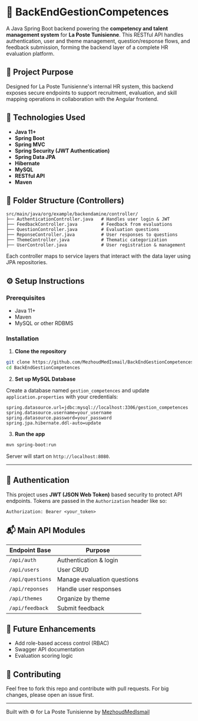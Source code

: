# 🔧 BackEndGestionCompetences

A Java Spring Boot backend powering the **competency and talent management system** for **La Poste Tunisienne**. This RESTful API handles authentication, user and theme management, question/response flows, and feedback submission, forming the backend layer of a complete HR evaluation platform.

## 🎯 Project Purpose

Designed for La Poste Tunisienne's internal HR system, this backend exposes secure endpoints to support recruitment, evaluation, and skill mapping operations in collaboration with the Angular frontend.

## 🧰 Technologies Used

- **Java 11+**
- **Spring Boot**
- **Spring MVC**
- **Spring Security (JWT Authentication)**
- **Spring Data JPA**
- **Hibernate**
- **MySQL**
- **RESTful API**
- **Maven**

## 📁 Folder Structure (Controllers)

```
src/main/java/org/example/backendamine/controller/
├── AuthenticationController.java   # Handles user login & JWT
├── FeedbackController.java         # Feedback from evaluations
├── QuestionController.java         # Evaluation questions
├── ReponseController.java          # User responses to questions
├── ThemeController.java            # Thematic categorization
├── UserController.java             # User registration & management
```

Each controller maps to service layers that interact with the data layer using JPA repositories.

## ⚙️ Setup Instructions

### Prerequisites

- Java 11+
- Maven
- MySQL or other RDBMS

### Installation

1. **Clone the repository**

```bash
git clone https://github.com/MezhoudMedIsmail/BackEndGestionCompetences.git
cd BackEndGestionCompetences
```

2. **Set up MySQL Database**

Create a database named `gestion_competences` and update `application.properties` with your credentials:

```properties
spring.datasource.url=jdbc:mysql://localhost:3306/gestion_competences
spring.datasource.username=your_username
spring.datasource.password=your_password
spring.jpa.hibernate.ddl-auto=update
```

3. **Run the app**

```bash
mvn spring-boot:run
```

Server will start on `http://localhost:8080`.

---

## 🔐 Authentication

This project uses **JWT (JSON Web Token)** based security to protect API endpoints. Tokens are passed in the `Authorization` header like so:

```
Authorization: Bearer <your_token>
```

## 📬 Main API Modules

| Endpoint Base        | Purpose                        |
|----------------------|--------------------------------|
| `/api/auth`          | Authentication & login         |
| `/api/users`         | User CRUD                      |
| `/api/questions`     | Manage evaluation questions    |
| `/api/reponses`      | Handle user responses          |
| `/api/themes`        | Organize by theme              |
| `/api/feedback`      | Submit feedback                |

## 📌 Future Enhancements

- Add role-based access control (RBAC)
- Swagger API documentation
- Evaluation scoring logic

## 🤝 Contributing

Feel free to fork this repo and contribute with pull requests. For big changes, please open an issue first.


---

Built with ⚙️ for La Poste Tunisienne by [MezhoudMedIsmail](https://github.com/MezhoudMedIsmail)
